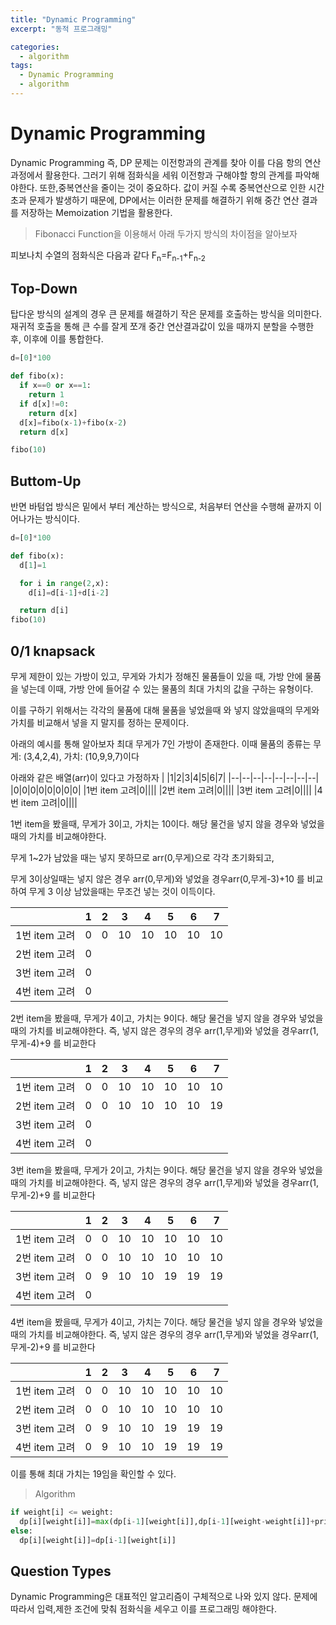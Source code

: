 ```yaml
---
title: "Dynamic Programming"
excerpt: "동적 프로그래밍"

categories:
  - algorithm
tags:
  - Dynamic Programming
  - algorithm
---
```


# Dynamic Programming
Dynamic Programming 즉, DP 문제는 이전항과의 관계를 찾아 이를 다음 항의 연산과정에서 활용한다. 그러기 위해 점화식을 세워 이전항과 구해야할 항의 관계를 파악해야한다.
또한,중복연산을 줄이는 것이 중요하다. 값이 커질 수록 중복연산으로 인한 시간 초과 문제가 발생하기 때문에, DP에서는 이러한 문제를 해결하기 위해 중간 연산 결과를 저장하는 Memoization 기법을 활용한다.

>Fibonacci Function을 이용해서 아래 두가지 방식의 차이점을 알아보자

피보나치 수열의 점화식은 다음과 같다
F<sub>n</sub>=F<sub>n-1</sub>+F<sub>n-2</sub>
## Top-Down
탑다운 방식의 설계의 경우 큰 문제를 해결하기 작은 문제를 호출하는 방식을 의미한다. 재귀적 호출을 통해 큰 수를 잘게 쪼개 중간 연산결과값이 있을 때까지 분할을 수행한 후, 이후에 이를 통합한다.
```python
d=[0]*100

def fibo(x):
  if x==0 or x==1:
    return 1
  if d[x]!=0:
    return d[x]
  d[x]=fibo(x-1)+fibo(x-2)
  return d[x]

fibo(10)
```
## Buttom-Up
반면 바텀업 방식은 밑에서 부터 계산하는 방식으로, 처음부터 연산을 수행해 끝까지 이어나가는 방식이다.

```python
d=[0]*100

def fibo(x):
  d[1]=1

  for i in range(2,x):
    d[i]=d[i-1]+d[i-2]

  return d[i]
fibo(10)
```

## 0/1 knapsack

무게 제한이 있는 가방이 있고, 무게와 가치가 정해진 물품들이 있을 때, 가방 안에 물품을 넣는데 이때, 가방 안에 들어갈 수 있는 물품의 최대 가치의 값을 구하는 유형이다.

이를 구하기 위해서는 각각의 물품에 대해 물품을 넣었을때 와 넣지 않았을때의 무게와 가치를 비교해서 넣을 지 말지를 정하는 문제이다.

아래의 예시를 통해 알아보자
최대 무게가 7인 가방이 존재한다.
이때 물품의 종류는 무게: (3,4,2,4), 가치: (10,9,9,7)이다

아래와 같은 배열(arr)이 있다고 가정하자
| |1|2|3|4|5|6|7|
|--|--|--|--|--|--|--|--|
|0|0|0|0|0|0|0|0|
|1번 item 고려|0||||
|2번 item 고려|0||||
|3번 item 고려|0||||
|4번 item 고려|0||||


1번 item을 봤을때, 무게가 3이고, 가치는 10이다.
해당 물건을 넣지 않을 경우와 넣었을 때의 가치를 비교해야한다.

무게 1~2가 남았을 때는 넣지 못하므로 arr(0,무게)으로 각각 초기화되고,

무게 3이상일때는 넣지 않은 경우 arr(0,무게)와 넣었을 경우arr(0,무게-3)+10 를 비교하여
무게 3 이상 남았을때는 무조건 넣는 것이 이득이다.

| |1|2|3|4|5|6|7|
|--|--|--|--|--|--|--|--|
|1번 item 고려|0|0|10|10|10|10|10|
|2번 item 고려|0|||||||
|3번 item 고려|0|||||||
|4번 item 고려|0|||||||

2번 item을 봤을때, 무게가 4이고, 가치는 9이다.
해당 물건을 넣지 않을 경우와 넣었을 때의 가치를 비교해야한다.
즉, 넣지 않은 경우의 경우 arr(1,무게)와 넣었을 경우arr(1,무게-4)+9 를 비교한다

| |1|2|3|4|5|6|7|
|--|--|--|--|--|--|--|--|
|1번 item 고려|0|0|10|10|10|10|10|
|2번 item 고려|0|0|10|10|10|10|19|
|3번 item 고려|0|||||||
|4번 item 고려|0|||||||

3번 item을 봤을때, 무게가 2이고, 가치는 9이다.
해당 물건을 넣지 않을 경우와 넣었을 때의 가치를 비교해야한다.
즉, 넣지 않은 경우의 경우 arr(1,무게)와 넣었을 경우arr(1,무게-2)+9 를 비교한다

| |1|2|3|4|5|6|7|
|--|--|--|--|--|--|--|--|
|1번 item 고려|0|0|10|10|10|10|10|
|2번 item 고려|0|0|10|10|10|10|10|
|3번 item 고려|0|9|10|10|19|19|19|
|4번 item 고려|0|||||||

4번 item을 봤을때, 무게가 4이고, 가치는 7이다.
해당 물건을 넣지 않을 경우와 넣었을 때의 가치를 비교해야한다.
즉, 넣지 않은 경우의 경우 arr(1,무게)와 넣었을 경우arr(1,무게-2)+9 를 비교한다

| |1|2|3|4|5|6|7|
|--|--|--|--|--|--|--|--|
|1번 item 고려|0|0|10|10|10|10|10|
|2번 item 고려|0|0|10|10|10|10|10|
|3번 item 고려|0|9|10|10|19|19|19|
|4번 item 고려|0|9|10|10|19|19|19|

이를 통해 최대 가치는 19임을 확인할 수 있다.


> Algorithm
```python
if weight[i] <= weight:
  dp[i][weight[i]]=max(dp[i-1][weight[i]],dp[i-1][weight-weight[i]]+price[i])
else:
  dp[i][weight[i]]=dp[i-1][weight[i]]
```

## Question Types
Dynamic Programming은 대표적인 알고리즘이 구체적으로 나와 있지 않다. 문제에 따라서 입력,제한 조건에 맞춰 점화식을 세우고 이를 프로그래밍 해야한다.